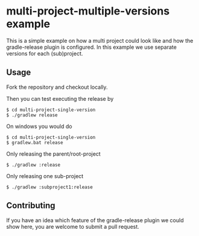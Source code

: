 # multi-project-multiple-versions example

This is a simple example on how a multi project could look like and how the gradle-release plugin is configured.
In this example we use separate versions for each (sub)project.

## Usage

Fork the repository and checkout locally.

Then you can test executing the release by

```
$ cd multi-project-single-version
$ ./gradlew release
```

On windows you would do

```
$ cd multi-project-single-version
$ gradlew.bat release
```

Only releasing the parent/root-project

```
$ ./gradlew :release
```

Only releasing one sub-project

```
$ ./gradlew :subproject1:release
```

## Contributing

If you have an idea which feature of the gradle-release plugin we could show here,
you are welcome to submit a pull request.